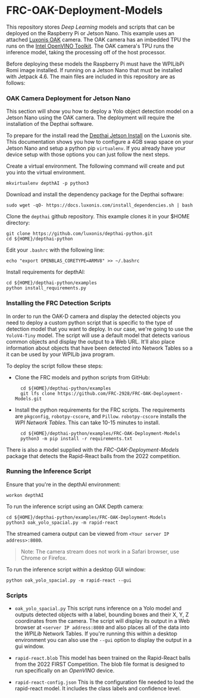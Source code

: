 # FRC-OAK-Deployment-Models
This repository stores *Deep Learning* models and scripts that can be deployed on the Raspberry Pi or Jetson Nano. This example uses an attached [Luxonis OAK](https://shop.luxonis.com/products/1098obcenclosure) camera.  The OAK camera has an imbedded TPU the runs on the [Intel OpenVINO Toolkit](https://www.intel.com/content/www/us/en/developer/tools/openvino-toolkit/overview.html). The OAK camera's TPU runs the inference model, taking the processing off of the host processor.  

Before deploying these models the Raspberry Pi must have the WPILibPi Romi image installed.  If running on a Jetson Nano that must be installed with Jetpack 4.6.  The main files are included in this repository are as follows:

### OAK Camera Deployment for Jetson Nano
This section will show you how to deploy a Yolo object detection model on a Jetson Nano using the OAK camera.  The deployment will require the installation of the Depthai software. 

To prepare for the install read the [Depthai Jetson Install](https://docs.luxonis.com/projects/api/en/latest/install/#jetson) on the Luxonis site.  This documentation shows you how to configure a 4GB swap space on your Jetson Nano and setup a python pip `virtualenv`.  If you already have your device setup with those options you can just follow the next steps.

Create a virtual environment.  The following command will create and put you into the virtual environment.  

    mkvirtualenv depthAI -p python3

Download and install the dependency package for the Depthai software:

    sudo wget -qO- https://docs.luxonis.com/install_dependencies.sh | bash

Clone the `depthai` github repository.  This example clones it in your $HOME directory:

    git clone https://github.com/luxonis/depthai-python.git
    cd ${HOME}/depthai-python

Edit your `.bashrc` with the following line:

    echo "export OPENBLAS_CORETYPE=ARMV8" >> ~/.bashrc

Install requirements for depthAI:

    cd ${HOME}/depthai-python/examples
    python install_requirements.py      

### Installing the FRC Detection Scripts        
In order to run the OAK-D camera and display the detected objects you need to deploy a custom python script that is specific to the type of detection model that you want to deploy.  In our case, we're going to use the `YoloV4-Tiny` model.  The script will use a default model that detects various common objects and display the output to a Web URL. It'll also place information about objects that have been detected into Network Tables so a it can be used by your WPILib java program.

To deploy the script follow these steps:

- Clone the FRC models and python scripts from GitHub:

        cd ${HOME}/depthai-python/examples
        git lfs clone https://github.com/FRC-2928/FRC-OAK-Deployment-Models.git

- Install the python requirements for the FRC scripts. The requirements are `pkgconfig`, `robotpy-cscore`, and `Pillow`. `robotpy-cscore` installs the *WPI Network Tables*. This can take 10-15 minutes to install.

        cd ${HOME}/depthai-python/examples/FRC-OAK-Deployment-Models
        python3 -m pip install -r requirements.txt        

There is also a model supplied with the *FRC-OAK-Deployment-Models* package that detects the Rapid-React balls from the 2022 competition.

### Running the Inference Script
Ensure that you're in the depthAI environment:

    workon depthAI
    
To run the inference script using an OAK Depth camera:

    cd ${HOME}/depthai-python/examples/FRC-OAK-Deployment-Models
    python3 oak_yolo_spacial.py -m rapid-react

The streamed camera output can be viewed from `<Your server IP address>:8080`.  
> Note: The camera stream does not work in a Safari browser, use Chrome or Firefox.

To run the inference script within a desktop GUI window:

    python oak_yolo_spacial.py -m rapid-react --gui

### Scripts    
- `oak_yolo_spacial.py`  This script runs inference on a Yolo model and outputs detected objects with a label, bounding boxes and their X, Y, Z coordinates from the camera.  The script will display its output in a Web browser at `<server IP address:8080` and also places all of the data into the *WPILib* Network Tables. If you're running this within a desktop environment you can also use the `--gui` option to display the output in a gui window.

- `rapid-react.blob` This model has been trained on the Rapid-React balls from the 2022 FIRST Competition. The blob file format is designed to run specifically on an *OpenVINO* device.

- `rapid-react-config.json` This is the configuration file needed to load the rapid-react model.  It includes the class labels and confidence level. 



